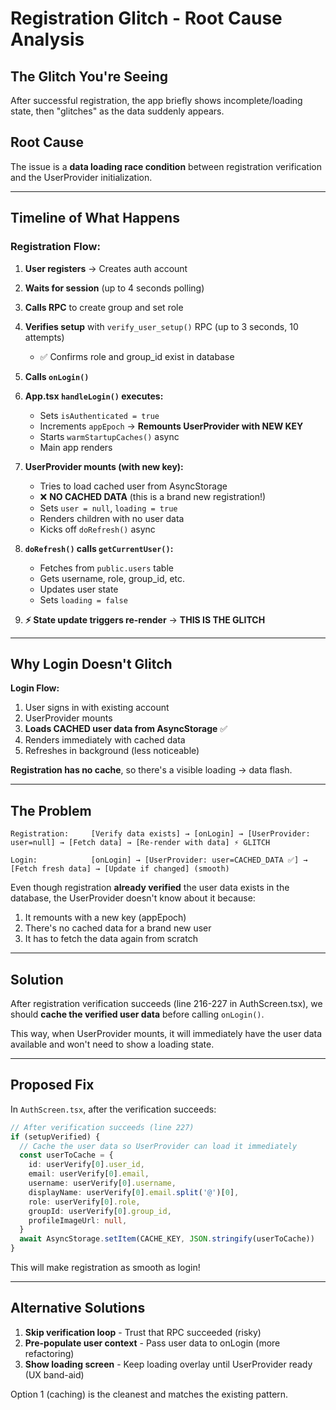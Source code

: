 # Registration Glitch - Root Cause Analysis

## The Glitch You're Seeing

After successful registration, the app briefly shows incomplete/loading state, then "glitches" as the data suddenly appears.

## Root Cause

The issue is a **data loading race condition** between registration verification and the UserProvider initialization.

---

## Timeline of What Happens

### Registration Flow:

1. **User registers** → Creates auth account
2. **Waits for session** (up to 4 seconds polling)
3. **Calls RPC** to create group and set role
4. **Verifies setup** with `verify_user_setup()` RPC (up to 3 seconds, 10 attempts)
   - ✅ Confirms role and group_id exist in database
5. **Calls `onLogin()`**
6. **App.tsx `handleLogin()` executes:**
   - Sets `isAuthenticated = true`
   - Increments `appEpoch` → **Remounts UserProvider with NEW KEY**
   - Starts `warmStartupCaches()` async
   - Main app renders

7. **UserProvider mounts (with new key):**
   - Tries to load cached user from AsyncStorage
   - ❌ **NO CACHED DATA** (this is a brand new registration!)
   - Sets `user = null`, `loading = true`
   - Renders children with no user data
   - Kicks off `doRefresh()` async

8. **`doRefresh()` calls `getCurrentUser()`:**
   - Fetches from `public.users` table
   - Gets username, role, group_id, etc.
   - Updates user state
   - Sets `loading = false`

9. **⚡ State update triggers re-render** → **THIS IS THE GLITCH**

---

## Why Login Doesn't Glitch

**Login Flow:**
1. User signs in with existing account
2. UserProvider mounts
3. **Loads CACHED user data from AsyncStorage** ✅
4. Renders immediately with cached data
5. Refreshes in background (less noticeable)

**Registration has no cache**, so there's a visible loading → data flash.

---

## The Problem

```
Registration:     [Verify data exists] → [onLogin] → [UserProvider: user=null] → [Fetch data] → [Re-render with data] ⚡ GLITCH

Login:            [onLogin] → [UserProvider: user=CACHED_DATA ✅] → [Fetch fresh data] → [Update if changed] (smooth)
```

Even though registration **already verified** the user data exists in the database, the UserProvider doesn't know about it because:
1. It remounts with a new key (appEpoch)
2. There's no cached data for a brand new user
3. It has to fetch the data again from scratch

---

## Solution

After registration verification succeeds (line 216-227 in AuthScreen.tsx), we should **cache the verified user data** before calling `onLogin()`.

This way, when UserProvider mounts, it will immediately have the user data available and won't need to show a loading state.

---

## Proposed Fix

In `AuthScreen.tsx`, after the verification succeeds:

```typescript
// After verification succeeds (line 227)
if (setupVerified) {
  // Cache the user data so UserProvider can load it immediately
  const userToCache = {
    id: userVerify[0].user_id,
    email: userVerify[0].email,
    username: userVerify[0].username,
    displayName: userVerify[0].email.split('@')[0],
    role: userVerify[0].role,
    groupId: userVerify[0].group_id,
    profileImageUrl: null,
  }
  await AsyncStorage.setItem(CACHE_KEY, JSON.stringify(userToCache))
}
```

This will make registration as smooth as login!

---

## Alternative Solutions

1. **Skip verification loop** - Trust that RPC succeeded (risky)
2. **Pre-populate user context** - Pass user data to onLogin (more refactoring)
3. **Show loading screen** - Keep loading overlay until UserProvider ready (UX band-aid)

Option 1 (caching) is the cleanest and matches the existing pattern.
